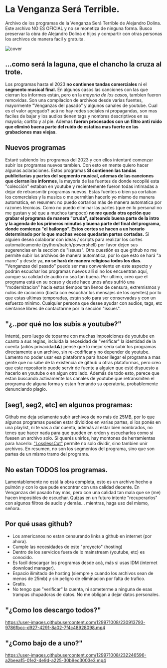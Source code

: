 # La Venganza Será Terrible.
Archivo de los programas de la Venganza Será Terrible de Alejandro Dolina. 
Este archivo NO ES OFICIAL y no se monetiza de ninguna forma.
Busco preservar la obra de Alejandro Dolina e hijos y compartir con otras personas los archivos de manera facil y gratuita.


![cover](https://user-images.githubusercontent.com/129971008/230121694-4c171696-2b0a-457e-b1ed-b0083489d38f.jpg)





## ...como será la laguna, que el chancho la cruza al trote.
Los programas hasta el 2023 __no contienen tandas comerciales__ ni el __segmento musical final.__ En algunos casos las canciones con las que cierran los informes están, pero en la *mayoria de los casos*, tambien fueron removidas.
Son una compilacion de archivos desde varias fuentes, mayormente "Venganzas del pasado" y algunos canales de youtube. 
Cual es el valor agregado? acá no hay redes sociales ni propagandas, son mas faciles de bajar y los audios tienen tags y nombres descriptivos en su mayoria; cortito y al pie. Ademas __fueron procesados con un filtro anti ruido que eliminó buena parte del ruido de estatica mas fuerte en las grabaciones mas viejas.__

## Nuevos programas
Estaré subiendo los programas del 2023 y con ellos intentaré comenzar subir los programas nuevos tambien. Con esto en mente quiero hacer algunas aclaraciones. 
Estos programas __SI contienen las tandas publicitarias y partes del segmento musical, ademas de las canciones que cierran los informes__, la mayoria de las fuentes de donde recopilé esta "colección" estaban en youtube y recientemente fueron todas intimadas a dejar de retransmitir programas nuevos. Estas fuentes o bien ya cortaban los comerciales y la musica o me permitian hacerlo yo mismo de manera automatica, en resumen: no puedo cortarlos más de manera automatica por razones tecnicas.
Como no puedo eliminar las partes (que en lo personal no me gustan y sé que a muchos tampoco) __no me queda otra opción que grabar el programa de manera "cruda", salteando buena parte de la intro y la <interminable> agenda de los primeros minutos y buena parte del final del programa, donde comienza "el bailongo". Estos cortes se hacen a un horario determinado por lo que muchas veces quedarán partes cortadas.__ Si alguien desea colaborar con ideas / scripts para realizar los cortes automaticamente (python/batch/powershell) por favor dejen sus sugerencias en la seccion de "issues". Otra cuestión es que github no me permite subir los archivos de manera automatica, por lo que esto se hará "a mano" y desde ya, __no se hará de manera religiosa todos los dias.__ "Venganzas del pasado" puede ser mas conveniente en este aspecto y podrán escuchar los programas nuevos allí si no los encuentran aquí, aunque su calidad de audio no sea tan buena. Por ultimo, creo que el programa está en su ocaso y desde hace unos años sufrió una "modernizacion" hacia estos tiempos tan llenos de censura, extremismos y nulos de raciocinio (basta con escuchar los mensajes de los oyentes) por lo que estas ultimas temporadas, están solo para ser conservadas y con un esfuerzo minimo. Cualquier persona que desee ayudar con audios, tags, etc sientanse libres de contactarme por la sección "issues".


## "¿..por qué no los subis a youtube?"
Intenté, pero luego de toparme con muchas imposiciones de youtube en cuanto a sus reglas, incluida la necesidad de "verificar" la identidad de la cuenta (adiós privacidad⚠) pensé que lo mejor seria subir los programas directamente a un archivo, sin re-codificar y no depender de youtube. Lamento no poder usar esa plataforma para hacer llegar el programa a mas gente que no sabe de la existencia de github u otras plataformas, pero creo que este repositorio puede servir de fuente a alguien que esté dispuesto a hacerlo en youtube o en algun otro lado. Además de todo esto, parece que estan buscando activamente los canales de youtube que retransmiten el programa de alguna forma y estan frenando su operatoria, probablemente denunciando plagio.

## [seg1, seg2, etc] en algunos programas:
Github me deja solamente subir archivos de no más de 25MB, por lo que algunos programas pueden estar divididos en varias partes, si los ponés en una playlist, ni te vas a dar cuenta, además al estar bien nombrados, no tenes que hacer nada para que queden en orden y escucharlos como si fuesen un archivo solo. Si querés unirlos, hay montones de herramientas para hacerlo: ["LosslessCut"](https://github.com/mifi/lossless-cut) permite no solo dividir, sino tambien unir archivos.
En resumen, no son los segmentos del programa, sino que son partes de un mismo tramo del programa.

## No estan TODOS los programas.
Lamentablemente no está la obra completa, esto es un archivo hecho a pulmón y con lo que pude encontrar con una calidad decente. En Venganzas del pasado hay más, pero con una calidad tan mala que se (me) hacen imposibles de escuchar. Quizas en un futuro intente "recuperarlos" con algunos filtros de audio y demás... mientras, haga uso del mismo, señora.

## Por qué usas github?
- Los americanos no estan censurando links a github en internet (por ahora).
- Cumple las necesidades de este "proyecto" (hosting)
- Dentro de los servicios fuera de lo mainstream (youtube, etc) es conocido.
- Es facil descargar los programas desde acá, más si usas IDM (internet download manager).
- Espacio ilimitado de hosting (siempre y cuando los archivos sean de menos de 25mb) y sin peligro de eliminacion por falta de trafico.
- Gratis.
- No tengo que "verificar" la cuenta, ni someterme a ninguna de esas trampas chupadoras de datos. No me obligan a dejar datos personales.

## "¿Como los descargo todos?"
https://user-images.githubusercontent.com/129971008/230913793-9786fbcc-d927-4291-8a02-7f4c48928098.mp4

## "¿Como bajo de a uno?"
https://user-images.githubusercontent.com/129971008/232246596-a2beea15-01e2-4e9d-a225-30b9ec3003e3.mp4


